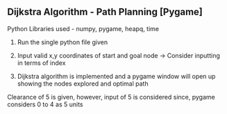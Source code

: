 ## Dijkstra Algorithm - Path Planning [Pygame]

Python Libraries used - numpy, pygame, heapq, time

1) Run the single python file given

2) Input valid x,y coordinates of start and goal node -> Consider inputting in terms of index 

3) Dijkstra algorithm is implemented and a pygame window will open up showing the nodes explored and optimal path

Clearance of 5 is given, however, input of 5 is considered since, pygame considers 0 to 4 as 5 units 